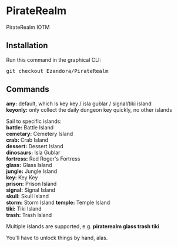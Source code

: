 PirateRealm
=====
PirateRealm IOTM



Installation
----------------
Run this command in the graphical CLI:
<pre>
git checkout Ezandora/PirateRealm
</pre>



Commands
----------------
**any:** default, which is key key / isla gublar / signal/tiki island  
**keyonly:** only collect the daily dungeon key quickly, no other islands

Sail to specific islands:  
**battle:** Battle Island  
**cemetary:** Cemetery Island  
**crab:** Crab Island  
**dessert:** Dessert Island  
**dinosaurs:** Isla Gublar  
**fortress:** Red Roger's Fortress  
**glass:** Glass Island  
**jungle:** Jungle Island  
**key:** Key Key  
**prison:** Prison Island  
**signal:** Signal Island  
**skull:** Skull Island  
**storm:** Storm Island
**temple:** Temple Island  
**tiki:** Tiki Island  
**trash:** Trash Island  

Multiple islands are supported, e.g. **piraterealm glass trash tiki**

You'll have to unlock things by hand, alas.